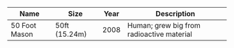 |Name|Size|Year|Description|
|---|---|---|---|
50 Foot Mason | 50ft (15.24m) | 2008 | Human; grew big from radioactive material
